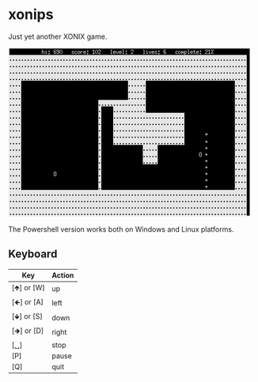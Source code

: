 # xonips

Just yet another XONIX game. 

![Screenshot](images/xonips.png)

The Powershell version works both on Windows and Linux platforms.

## Keyboard

Key | Action
-|-
[🡹] or [W] | up
[🡸] or [A] | left 
[🡻] or [S] | down
[🡺] or [D] | right 
[␣] | stop
[P] | pause
[Q] | quit
